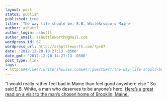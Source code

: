 ```yaml
---
layout: post
status: publish
published: true
title: 'The way life should be: E.B. White&rsquo;s Maine'
author: ashuttl
author_login: ashuttl
author_email: ashuttleworth@gmail.com
wordpress_id: 67
wordpress_url: http://ashuttleworth.com/?p=67
date: '2012-12-28 10:27:13 -0500'
date_gmt: '2012-12-28 14:27:13 -0500'
post_type: link
tags:
- http:&#47;&#47;writershouses.com&#47;guest&#47;the-way-life-should-be-the-house-of-e-b-white
---
```

<p>&ldquo;I would really rather feel bad in Maine than feel good anywhere else.&rdquo; So said E.B. White, a man who deserves to be anyone&rsquo;s hero. <a href="http:&#47;&#47;writershouses.com&#47;guest&#47;the-way-life-should-be-the-house-of-e-b-white">Here&rsquo;s a great read on a visit to the man&rsquo;s chosen home of Brooklin, Maine.</p>
